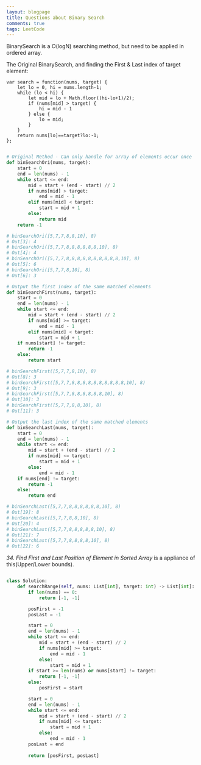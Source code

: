 ```yaml
---
layout: blogpage
title: Questions about Binary Search
comments: true
tags: LeetCode
---
```


BinarySearch is a O(logN) searching method, but need to be applied in ordered array.

The Original BinarySearch, and finding the First & Last index of target element:

    var search = function(nums, target) {
        let lo = 0, hi = nums.length-1;
        while (lo < hi) {
            let mid = lo + Math.floor((hi-lo+1)/2);
            if (nums[mid] > target) {
                hi = mid - 1
            } else {
                lo = mid; 
            }
        }
        return nums[lo]==target?lo:-1;
    };

```python

# Original Method - Can only handle for array of elements occur once
def binSearchOri(nums, target):
    start = 0
    end = len(nums) - 1
    while start <= end:
        mid = start + (end - start) // 2
        if nums[mid] > target:
            end = mid - 1
        elif nums[mid] < target:
            start = mid + 1
        else:
            return mid
    return -1

# binSearchOri([5,7,7,8,8,10], 8)
# Out[3]: 4
# binSearchOri([5,7,7,8,8,8,8,8,8,10], 8)
# Out[4]: 4
# binSearchOri([5,7,7,8,8,8,8,8,8,8,8,8,8,10], 8)
# Out[5]: 6
# binSearchOri([5,7,7,8,10], 8)
# Out[6]: 3

# Output the first index of the same matched elements
def binSearchFirst(nums, target):
    start = 0
    end = len(nums) - 1
    while start <= end:
        mid = start + (end - start) // 2
        if nums[mid] >= target:
            end = mid - 1
        elif nums[mid] < target:
            start = mid + 1
    if nums[start] != target:
        return -1
    else:
        return start

# binSearchFirst([5,7,7,8,10], 8)
# Out[8]: 3
# binSearchFirst([5,7,7,8,8,8,8,8,8,8,8,8,8,10], 8)
# Out[9]: 3
# binSearchFirst([5,7,7,8,8,8,8,8,8,10], 8)
# Out[10]: 3
# binSearchFirst([5,7,7,8,8,10], 8)
# Out[11]: 3

# Output the last index of the same matched elements
def binSearchLast(nums, target):
    start = 0
    end = len(nums) - 1
    while start <= end:
        mid = start + (end - start) // 2
        if nums[mid] <= target:
            start = mid + 1
        else:
            end = mid - 1
    if nums[end] != target:
        return -1
    else:
        return end

# binSearchLast([5,7,7,8,8,8,8,8,8,10], 8)
# Out[19]: 8
# binSearchLast([5,7,7,8,8,10], 8)
# Out[20]: 4
# binSearchLast([5,7,7,8,8,8,8,8,10], 8)
# Out[21]: 7
# binSearchLast([5,7,7,8,8,8,8,10], 8)
# Out[22]: 6
```

*34. Find First and Last Position of Element in Sorted Array* is a appliance of this(Upper/Lower bounds).

```python

class Solution:
    def searchRange(self, nums: List[int], target: int) -> List[int]:
        if len(nums) == 0:
            return [-1, -1]

        posFirst = -1
        posLast = -1

        start = 0
        end = len(nums) - 1
        while start <= end:
            mid = start + (end - start) // 2
            if nums[mid] >= target:
                end = mid - 1
            else:
                start = mid + 1
        if start >= len(nums) or nums[start] != target:
            return [-1, -1]
        else:
            posFirst = start

        start = 0
        end = len(nums) - 1
        while start <= end:
            mid = start + (end - start) // 2
            if nums[mid] <= target:
                start = mid + 1
            else:
                end = mid - 1
        posLast = end
        
        return [posFirst, posLast]

```